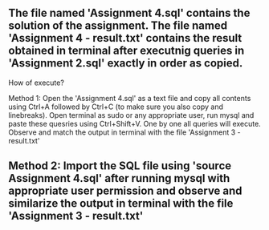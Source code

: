 The file named 'Assignment 4.sql' contains the solution of the assignment.
The file named 'Assignment 4 - result.txt' contains the result obtained in terminal after executnig queries in 'Assignment 2.sql' exactly in order as copied.
----------------------------------------------------------------------------
How of execute?

Method 1:
Open the 'Assignment 4.sql' as a text file and copy all contents using Ctrl+A followed by Ctrl+C (to make sure you also copy and linebreaks). Open terminal as sudo or any appropriate user, run mysql and paste these quesries using Ctrl+Shift+V. One by one all queries will execute. Observe and match the output in terminal with the file 'Assignment 3 - result.txt'

Method 2:
Import the SQL file using 'source Assignment 4.sql' after running mysql with appropriate user permission and observe and similarize the output in terminal with the file 'Assignment 3 - result.txt'
----------------------------------------------------------------------------
